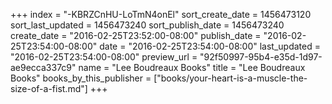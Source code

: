 +++
index = "-KBRZCnHU-LoTmN4onEl"
sort_create_date = 1456473120
sort_last_updated = 1456473240
sort_publish_date = 1456473240
create_date = "2016-02-25T23:52:00-08:00"
publish_date = "2016-02-25T23:54:00-08:00"
date = "2016-02-25T23:54:00-08:00"
last_updated = "2016-02-25T23:54:00-08:00"
preview_url = "92f50997-95b4-e35d-1d97-ae9ecca337c9"
name = "Lee Boudreaux Books"
title = "Lee Boudreaux Books"
books_by_this_publisher = ["books/your-heart-is-a-muscle-the-size-of-a-fist.md"]
+++

